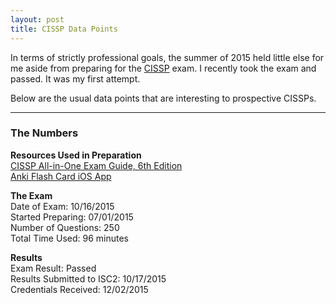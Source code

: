 ```yaml
---
layout: post
title: CISSP Data Points
---
```


In terms of strictly professional goals, the summer of 2015 held little else for me aside from preparing for the [CISSP](https://www.isc2.org/cissp/default.aspx) exam.  I recently took the exam and passed.  It was my first attempt.

Below are the usual data points that are interesting to prospective CISSPs.

---
### The Numbers

**Resources Used in Preparation**  
[CISSP All-in-One Exam Guide, 6th Edition](https://www.amazon.com/CISSP-All-One-Guide-Edition/dp/0071781749)  
[Anki Flash Card iOS App](https://ankisrs.net)  

**The Exam**  
Date of Exam: 10/16/2015  
Started Preparing: 07/01/2015  
Number of Questions: 250  
Total Time Used: 96 minutes  

**Results**  
Exam Result: Passed  
Results Submitted to ISC2: 10/17/2015  
Credentials Received: 12/02/2015  
